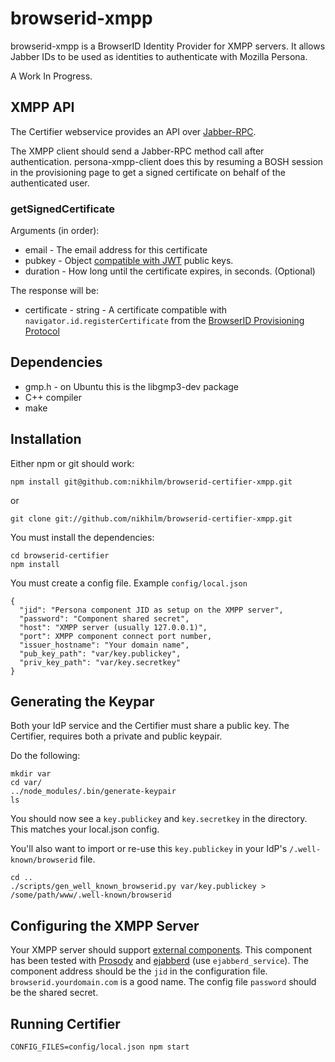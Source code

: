 # browserid-xmpp

browserid-xmpp is a BrowserID Identity Provider for XMPP servers. It allows
Jabber IDs to be used as identities to authenticate with Mozilla Persona.

A Work In Progress.

XMPP API
--------

The Certifier webservice provides an API over
[Jabber-RPC](http://xmpp.org/extensions/xep-0009.html).

The XMPP client should send a Jabber-RPC method call after authentication.
persona-xmpp-client does this by resuming a BOSH session in the provisioning
page to get a signed certificate on behalf of the authenticated user.

### getSignedCertificate

Arguments (in order):

* email - The email address for this certificate
* pubkey - Object [compatible with JWT](https://github.com/mozilla/jwcrypto) public keys.
* duration - How long until the certificate expires, in seconds. (Optional)

The response will be:
  * certificate - string - A certificate compatible with
     `navigator.id.registerCertificate` from the [BrowserID Provisioning
    Protocol](https://developer.mozilla.org/en/BrowserID/Guide_to_Implementing_a_Persona_IdP)

Dependencies
------------

* gmp.h - on Ubuntu this is the libgmp3-dev package
* C++ compiler
* make

Installation
------------

Either npm or git should work:

    npm install git@github.com:nikhilm/browserid-certifier-xmpp.git

or

    git clone git://github.com/nikhilm/browserid-certifier-xmpp.git

You must install the dependencies:

    cd browserid-certifier
    npm install

You must create a config file. Example ``config/local.json``

    {
      "jid": "Persona component JID as setup on the XMPP server",
      "password": "Component shared secret",
      "host": "XMPP server (usually 127.0.0.1)",
      "port": XMPP component connect port number,
      "issuer_hostname": "Your domain name",
      "pub_key_path": "var/key.publickey",
      "priv_key_path": "var/key.secretkey"
    }

Generating the Keypar
---------------------

Both your IdP service and the Certifier must share a public key.
The Certifier, requires both a private and public keypair.

Do the following:

    mkdir var
    cd var/
    ../node_modules/.bin/generate-keypair
    ls

You should now see a ``key.publickey`` and ``key.secretkey``
in the directory. This matches your local.json config.

You'll also want to import or re-use this ``key.publickey`` in
your IdP's ``/.well-known/browserid`` file.

    cd ..
    ./scripts/gen_well_known_browserid.py var/key.publickey > /some/path/www/.well-known/browserid

Configuring the XMPP Server
---------------------------

Your XMPP server should support [external
components](http://xmpp.org/extensions/xep-0114.html). This component has been
tested with [Prosody](http://prosody.im/doc/components) and
[ejabberd](https://git.process-one.net/ejabberd/mainline/blobs/raw/v2.1.11/doc/guide.html) (use `ejabberd_service`). The component address should be the `jid` in the configuration file. `browserid.yourdomain.com` is a good name. The config file `password` should be the shared secret.

Running Certifier
-----------------

    CONFIG_FILES=config/local.json npm start

